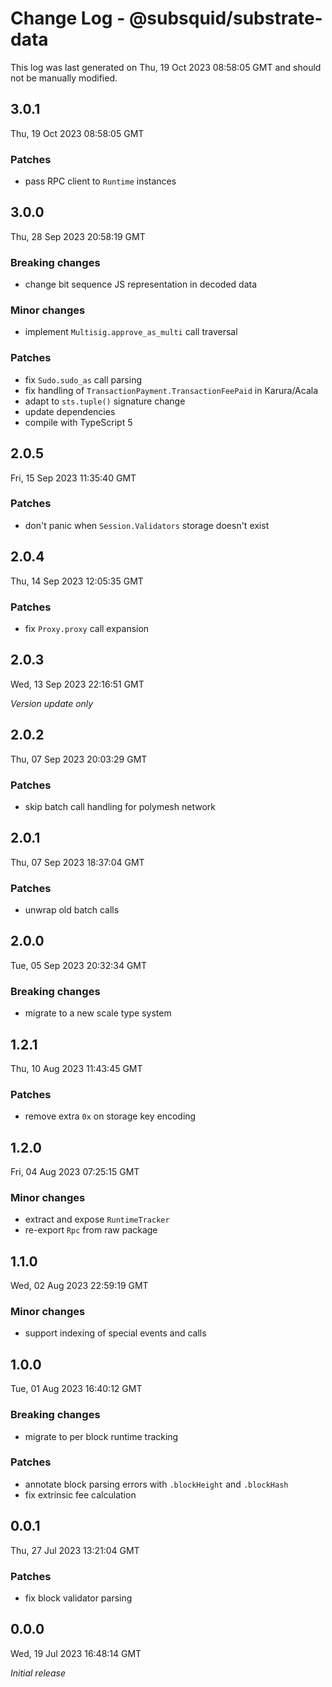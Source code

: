 # Change Log - @subsquid/substrate-data

This log was last generated on Thu, 19 Oct 2023 08:58:05 GMT and should not be manually modified.

## 3.0.1
Thu, 19 Oct 2023 08:58:05 GMT

### Patches

- pass RPC client to `Runtime` instances

## 3.0.0
Thu, 28 Sep 2023 20:58:19 GMT

### Breaking changes

- change bit sequence JS representation in decoded data

### Minor changes

- implement `Multisig.approve_as_multi` call traversal

### Patches

- fix `Sudo.sudo_as` call parsing
- fix handling of `TransactionPayment.TransactionFeePaid` in Karura/Acala
- adapt to `sts.tuple()` signature change
- update dependencies
- compile with TypeScript 5

## 2.0.5
Fri, 15 Sep 2023 11:35:40 GMT

### Patches

- don't panic when `Session.Validators` storage doesn't exist

## 2.0.4
Thu, 14 Sep 2023 12:05:35 GMT

### Patches

- fix `Proxy.proxy` call expansion

## 2.0.3
Wed, 13 Sep 2023 22:16:51 GMT

_Version update only_

## 2.0.2
Thu, 07 Sep 2023 20:03:29 GMT

### Patches

- skip batch call handling for polymesh network

## 2.0.1
Thu, 07 Sep 2023 18:37:04 GMT

### Patches

- unwrap old batch calls

## 2.0.0
Tue, 05 Sep 2023 20:32:34 GMT

### Breaking changes

- migrate to a new scale type system

## 1.2.1
Thu, 10 Aug 2023 11:43:45 GMT

### Patches

- remove extra `0x` on storage key encoding

## 1.2.0
Fri, 04 Aug 2023 07:25:15 GMT

### Minor changes

- extract and expose `RuntimeTracker`
- re-export `Rpc` from raw package

## 1.1.0
Wed, 02 Aug 2023 22:59:19 GMT

### Minor changes

- support indexing of special events and calls

## 1.0.0
Tue, 01 Aug 2023 16:40:12 GMT

### Breaking changes

- migrate to per block runtime tracking

### Patches

- annotate block parsing errors with `.blockHeight` and `.blockHash`
- fix extrinsic fee calculation

## 0.0.1
Thu, 27 Jul 2023 13:21:04 GMT

### Patches

- fix block validator parsing

## 0.0.0
Wed, 19 Jul 2023 16:48:14 GMT

_Initial release_

